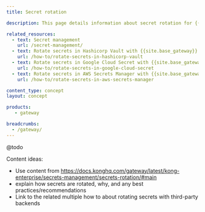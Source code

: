 ```yaml
---
title: Secret rotation

description: This page details information about secret rotation for {{site.base_gateway}} vaults.

related_resources:
  - text: Secret management
    url: /secret-management/
  - text: Rotate secrets in Hashicorp Vault with {{site.base_gateway}}
    url: /how-to/rotate-secrets-in-hashicorp-vault
  - text: Rotate secrets in Google Cloud Secret with {{site.base_gateway}}
    url: /how-to/rotate-secrets-in-google-cloud-secret
  - text: Rotate secrets in AWS Secrets Manager with {{site.base_gateway}}
    url: /how-to/rotate-secrets-in-aws-secrets-manager

content_type: concept
layout: concept

products:
   - gateway

breadcrumbs:
  - /gateway/
---
```


@todo

Content ideas:
* Use content from https://docs.konghq.com/gateway/latest/kong-enterprise/secrets-management/secrets-rotation/#main
* explain how secrets are rotated, why, and any best practices/recommendations
* Link to the related multiple how to about rotating secrets with third-party backends
